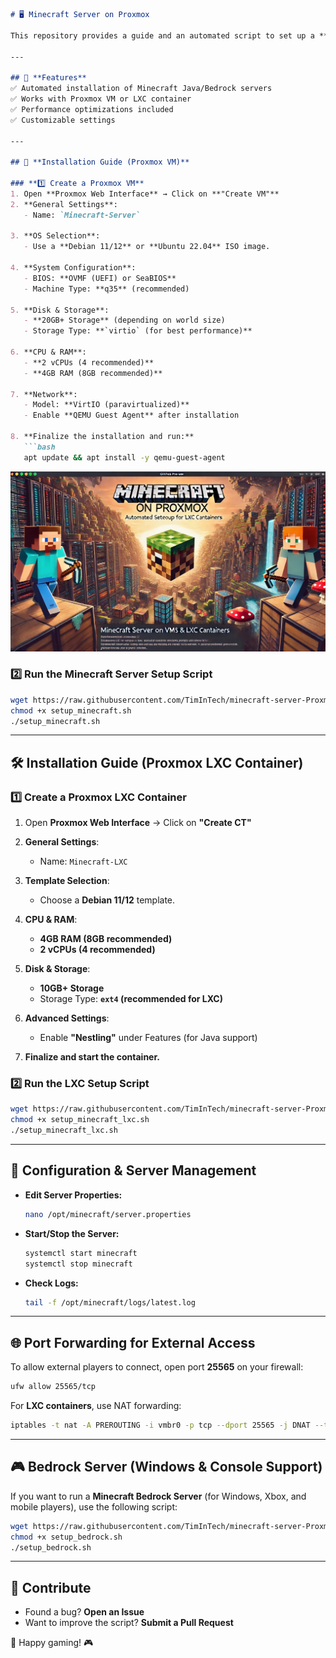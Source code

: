 ```markdown
# 🖥️ Minecraft Server on Proxmox

This repository provides a guide and an automated script to set up a **Minecraft server** on **Proxmox** using either a **Virtual Machine (VM) or an LXC container**.

---

## 📌 **Features**
✅ Automated installation of Minecraft Java/Bedrock servers  
✅ Works with Proxmox VM or LXC container  
✅ Performance optimizations included  
✅ Customizable settings  

---

## 🚀 **Installation Guide (Proxmox VM)**  

### **1️⃣ Create a Proxmox VM**
1. Open **Proxmox Web Interface** → Click on **"Create VM"**  
2. **General Settings**:  
   - Name: `Minecraft-Server`  

3. **OS Selection**:  
   - Use a **Debian 11/12** or **Ubuntu 22.04** ISO image.  

4. **System Configuration**:  
   - BIOS: **OVMF (UEFI) or SeaBIOS**  
   - Machine Type: **q35** (recommended)  

5. **Disk & Storage**:  
   - **20GB+ Storage** (depending on world size)  
   - Storage Type: **`virtio` (for best performance)**  

6. **CPU & RAM**:  
   - **2 vCPUs (4 recommended)**  
   - **4GB RAM (8GB recommended)**  

7. **Network**:  
   - Model: **VirtIO (paravirtualized)**  
   - Enable **QEMU Guest Agent** after installation  

8. **Finalize the installation and run:**  
   ```bash
   apt update && apt install -y qemu-guest-agent
   ```

![Minecraft Server Setup](https://github.com/TimInTech/minecraft-server-Proxmox/blob/main/minecraft-setup.png?raw=true)


### **2️⃣ Run the Minecraft Server Setup Script**
```bash
wget https://raw.githubusercontent.com/TimInTech/minecraft-server-Proxmox/main/setup_minecraft.sh
chmod +x setup_minecraft.sh
./setup_minecraft.sh
```

---

## 🛠️ **Installation Guide (Proxmox LXC Container)**  

### **1️⃣ Create a Proxmox LXC Container**
1. Open **Proxmox Web Interface** → Click on **"Create CT"**  
2. **General Settings**:  
   - Name: `Minecraft-LXC`  

3. **Template Selection**:  
   - Choose a **Debian 11/12** template.  

4. **CPU & RAM**:  
   - **4GB RAM (8GB recommended)**  
   - **2 vCPUs (4 recommended)**  

5. **Disk & Storage**:  
   - **10GB+ Storage**  
   - Storage Type: **`ext4` (recommended for LXC)**  

6. **Advanced Settings**:  
   - Enable **"Nestling"** under Features (for Java support)  

7. **Finalize and start the container.**  

### **2️⃣ Run the LXC Setup Script**
```bash
wget https://raw.githubusercontent.com/TimInTech/minecraft-server-Proxmox/main/setup_minecraft_lxc.sh
chmod +x setup_minecraft_lxc.sh
./setup_minecraft_lxc.sh
```

---

## 🔧 **Configuration & Server Management**
- **Edit Server Properties:**  
  ```bash
  nano /opt/minecraft/server.properties
  ```

- **Start/Stop the Server:**  
  ```bash
  systemctl start minecraft
  systemctl stop minecraft
  ```

- **Check Logs:**  
  ```bash
  tail -f /opt/minecraft/logs/latest.log
  ```

---

## 🌐 **Port Forwarding for External Access**
To allow external players to connect, open port **25565** on your firewall:

```bash
ufw allow 25565/tcp
```

For **LXC containers**, use NAT forwarding:

```bash
iptables -t nat -A PREROUTING -i vmbr0 -p tcp --dport 25565 -j DNAT --to-destination 192.168.1.100:25565
```

---

## 🎮 **Bedrock Server (Windows & Console Support)**
If you want to run a **Minecraft Bedrock Server** (for Windows, Xbox, and mobile players), use the following script:

```bash
wget https://raw.githubusercontent.com/TimInTech/minecraft-server-Proxmox/main/setup_bedrock.sh
chmod +x setup_bedrock.sh
./setup_bedrock.sh
```

---

## 🤝 **Contribute**
- Found a bug? **Open an Issue**  
- Want to improve the script? **Submit a Pull Request**  

🚀 Happy gaming! 🎮  
```
